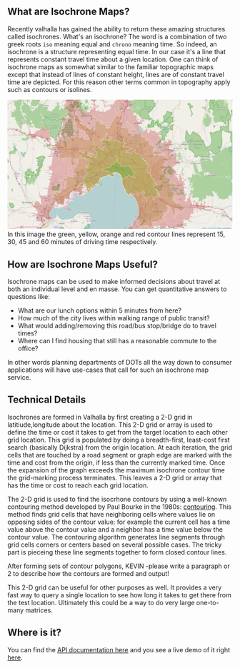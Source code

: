 What are Isochrone Maps?
------------------------

Recently valhalla has gained the ability to return these amazing structures called isochrones. What's an isochrone? The word is a combination of two greek roots `iso` meaning equal and `chrono` meaning time. So indeed, an isochrone is a structure representing equal time. In our case it's a line that represents constant travel time about a given location. One can think of isochrone maps as somewhat similar to the familiar topographic maps except that instead of lines of constant height, lines are of constant travel time are depicted. For this reason other terms common in topography apply such as contours or isolines.

![Isochrone Map](images/isochrone.png "Melbourne Driving Isochrone Map")
In this image the green, yellow, orange and red contour lines represent 15, 30, 45 and 60 minutes of driving time respectively.

How are Isochrone Maps Useful?
------------------------------

Isochrone maps can be used to make informed decisions about travel at both an individual level and en masse. You can get quantitative answers to questions like:

 * What are our lunch options within 5 minutes from here?
 * How much of the city lives within walking range of public transit?
 * What would adding/removing this road/bus stop/bridge do to travel times?
 * Where can I find housing that still has a reasonable commute to the office?

In other words planning departments of DOTs all the way down to consumer applications will have use-cases that call for such an isochrone map service.

Technical Details
------------------

Isochrones are formed in Valhalla by first creating a 2-D grid in latitiude,longitude about the location. This 2-D grid or array is used to define the time or cost it takes to get from the target location to each other grid location. This grid is populated by doing a breadth-first, least-cost first search (basically Dijkstra) from the origin location. At each iteration, the grid cells that are touched by a road segment or graph edge are marked with the time and cost from the origin, if less than the currently marked time. Once the expansion of the graph exceeds the maximum isochrone contour time the grid-marking process terminates. This leaves a 2-D grid or array that has the time or cost to reach each grid location.

The 2-D grid is used to find the isocrhone contours by using a well-known contouring method developed by Paul Bourke in the 1980s: [contouring](https://paulbourke.net/papers/conrec/). This method finds grid cells that have neighboring cells where values lie on opposing sides of the contour value: for example the current cell has a time value above the contour value and a neighbor has a time value below the contour value. The contouring algorithm generates line segments through grid cells corners or centers based on several possible cases. The tricky part is pieceing these line segments together to form closed contour lines.

After forming sets of contour polygons, KEVIN -please write a paragraph or 2 to describe how the contours are formed and output!

This 2-D grid can be useful for other purposes as well. It provides a very fast way to query a single location to see how long it takes to get there from the test location. Ultimately this could be a way to do very large one-to-many matrices.

Where is it?
------------

You can find the [API documentation here](../api/isochrone/api-reference.md) and you see a live demo of it right [here](https://valhalla.github.io/demos/isochrone/).
